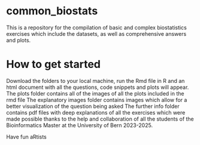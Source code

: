 ﻿# common_biostats
 This is a repository for the compilation of basic and complex biostatistics exercises which include the datasets, as well as comprehensive answers and plots.

# How to get started
Download the folders to your local machine, run the Rmd file in R and an html document with all the questions, code snippets and plots will appear.
The plots folder contains all of the images of all the plots included in the rmd file
The explanatory images folder contains images which allow for a better visualization of the question being asked
The further info folder contains pdf files with deep explanations of all the exercises which were made possible thanks to the help and collaboration of all the students of the Bioinformatics Master at the University of Bern 2023-2025.


Have fun aRtists

 
